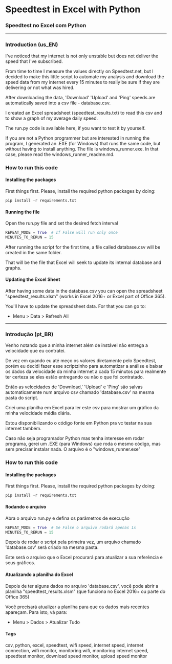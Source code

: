# Speedtest in Excel with Python

### Speedtest no Excel com Python

-----

### Introduction (us_EN)

I've noticed that my internet is not only unstable but does not deliver the speed that I've subscribed.

From time to time I measure the values directly on Speedtest.net, but I decided to make this little script to automate
my analysis and download the speed data from my internet every 15 minutes to really be sure if they are delivering or
not what was hired.

After downloading the data, 'Download' 'Upload' and 'Ping' speeds are automatically saved into a csv file -
database.csv.

I created an Excel spreadsheet (speedtest_results.txt) to read this csv and to show a graph of my average daily speed.

The run.py code is available here, if you want to test it by yourself.

If you are not a Python programmer but are interested in running the program, I generated an .EXE (for Windows) that
runs the same code, but without having to install anything. The file is windows_runner.exe. In that case, please read
the windows_runner_readme.md.

### How to run this code

#### Installing the packages

First things first. Please, install the required python packages by doing:

```commandline
pip install -r requirements.txt
```

#### Running the file

Open the run.py file and set the desired fetch interval

```python
REPEAT_MODE = True  # If False will run only once
MINUTES_TO_RERUN = 15
```

After running the script for the first time, a file called database.csv will be created in the same folder.

That will be the file that Excel will seek to update its internal database and graphs.

#### Updating the Excel Sheet

After having some data in the database.csv you can open the spreadsheet "speedtest_results.xlsm" (works in Excel 2016+
or Excel part of Office 365).

You'll have to update the spreadsheet data. For that you can go to:

- Menu > Data > Refresh All

----

### Introdução (pt_BR)

Venho notando que a minha internet além de instável não entrega a velocidade que eu contratei.

De vez em quando eu até meço os valores diretamente pelo Speedtest, porém eu decidi fazer esse scriptzinho para
automatizar a análise e baixar os dados da velocidade da minha internet a cada 15 minutos para realmente ter certeza se
eles estão entregando ou não o que foi contratado.

Então as velocidades de 'Download,' 'Upload' e 'Ping' são salvas automaticamente num arquivo csv chamado 'database.csv'
na mesma pasta do script.

Criei uma planilha em Excel para ler este csv para mostrar um gráfico da minha velocidade média diária.

Estou disponibilizando o código fonte em Python pra vc testar na sua internet também.

Caso não seja programador Python mas tenha interesse em rodar programa, gerei um .EXE (para Windows) que roda o mesmo
código, mas sem precisar instalar nada. O arquivo é o "windows_runner.exe"

### How to run this code

#### Installing the packages

First things first. Please, install the required python packages by doing:

```commandline
pip install -r requirements.txt
```

#### Rodando o arquivo

Abra o arquivo run.py e defina os parâmetros de execução

```python
REPEAT_MODE = True  # Se False o arquivo rodará apenas 1x
MINUTES_TO_RERUN = 15
```

Depois de rodar o script pela primeira vez, um arquivo chamado 'database.csv' será criado na mesma pasta.

Este será o arquivo que o Excel procurará para atualizar a sua referência e seus gráficos.

#### Atualizando a planilha do Excel

Depois de ter alguns dados no arquivo 'database.csv', você pode abrir a planilha "speedtest_results.xlsm" (que funciona
no Excel 2016+ ou parte do Office 365)

Você precisará atualizar a planilha para que os dados mais recentes apareçam. Para isto, vá para:

- Menu > Dados > Atualizar Tudo

#### Tags

csv, python, excel, speedtest, wifi speed, internet speed, internet connection, wifi monitor, monitoring wifi,
monitoring internet speed, speedtest monitor, download speed monitor, upload speed monitor